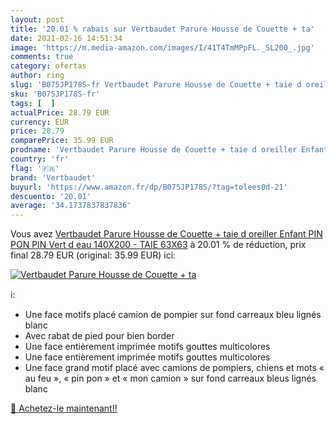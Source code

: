 ```yaml
---
layout: post
title: '20.01 % rabais sur Vertbaudet Parure Housse de Couette + ta'
date: 2021-02-16 14:51:34
image: 'https://m.media-amazon.com/images/I/41T4TmMPpFL._SL200_.jpg'
comments: true
category: ofertas
author: ring
slug: 'B075JP178S-fr Vertbaudet Parure Housse de Couette + taie d oreiller...'
sku: 'B075JP178S-fr'
tags: [  ]
actualPrice: 28.79 EUR
currency: EUR
price: 28.79
comparePrice: 35.99 EUR
prodname: 'Vertbaudet Parure Housse de Couette + taie d oreiller Enfant PIN PON PIN Vert d eau 140X200 - TAIE 63X63'
country: 'fr'
flag: '🇫🇷'
brand: 'Vertbaudet'
buyurl: 'https://www.amazon.fr/dp/B075JP178S/?tag=tolees0d-21'
descuento: '20.01'
average: '34.1737837837836'
---
```


Vous avez [Vertbaudet Parure Housse de Couette + taie d oreiller Enfant PIN PON PIN Vert d eau 140X200 - TAIE 63X63](https://www.amazon.fr/dp/B075JP178S/?tag=tolees0d-21)  à  20.01 % de réduction, prix final  28.79 EUR (original: 35.99 EUR) ici:

[![Vertbaudet Parure Housse de Couette + ta](https://m.media-amazon.com/images/I/41T4TmMPpFL._SL200_.jpg)](https://www.amazon.fr/dp/B075JP178S/?tag=tolees0d-21)

ℹ️:

- Une face motifs placé camion de pompier sur fond carreaux bleu lignés blanc
- Avec rabat de pied pour bien border
- Une face entièrement imprimée motifs gouttes multicolores
- Une face entièrement imprimée motifs gouttes multicolores
- Une face grand motif placé avec camions de pompiers, chiens et mots « au feu », « pin pon » et « mon camion » sur fond carreaux bleus lignés blanc

[🛒 Achetez-le maintenant!!](https://www.amazon.fr/dp/B075JP178S/?tag=tolees0d-21)
